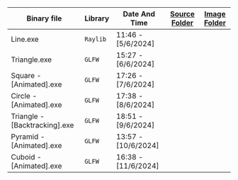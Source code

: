 | Binary file                    | Library  | Date And Time       | [Source Folder](https://github.com/hxajk/30mins-project/tree/master/OpenGL/Shape/src) |[Image Folder](https://github.com/hxajk/30mins-project/tree/master/OpenGL/Shape/img)|
|--------------------------------|----------|---------------------|---------------------------------------------------------------------------------------|------------------------------------------------------------------------------------|
| Line.exe                       | `Raylib` |  11:46 - [5/6/2024] |                                                                               |                                                                                            |
| Triangle.exe                   | `GLFW` |  15:27 - [6/6/2024] |                                                                               |                                                                                            |
| Square - [Animated].exe        | `GLFW`   |  17:26 - [7/6/2024] |                                                                               |                                                                                            |
| Circle - [Animated].exe        | `GLFW`   |  17:38 - [8/6/2024] |                                                                               |                                                                                            |
| Triangle - [Backtracking].exe  | `GLFW`   |  18:51 - [9/6/2024] |                                                                               |                                                                                            |
| Pyramid - [Animated].exe       | `GLFW`   |  13:57 - [10/6/2024] |                                                                               |                                                                                            
| Cuboid - [Animated].exe       | `GLFW`   |  16:38 - [11/6/2024] |                                                                               |                                                                                            ||